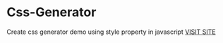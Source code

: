 # Css-Generator
Create css generator demo using style property in javascript
<a href="https://confident-einstein-37ed42.netlify.com/">VISIT SITE</a>
